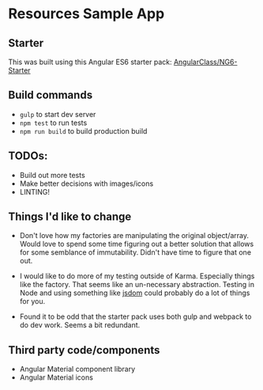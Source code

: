 # Resources Sample App

## Starter

This was built using this Angular ES6 starter pack: [AngularClass/NG6-Starter](https://github.com/AngularClass/NG6-starter)

## Build commands

* `gulp` to start dev server
* `npm test` to run tests
* `npm run build` to build production build

## TODOs:

* Build out more tests
* Make better decisions with images/icons
* LINTING!

## Things I'd like to change

* Don't love how my factories are manipulating the original object/array. Would love to spend some time figuring out a better solution that allows for some semblance of immutability. Didn't have time to figure that one out.

* I would like to do more of my testing outside of Karma. Especially things like the factory. That seems like an un-necessary abstraction. Testing in Node and using something like [jsdom](https://www.npmjs.com/package/jsdom) could probably do a lot of things for you.

* Found it to be odd that the starter pack uses both gulp and webpack to do dev work. Seems a bit redundant.

## Third party code/components

* Angular Material component library
* Angular Material icons
